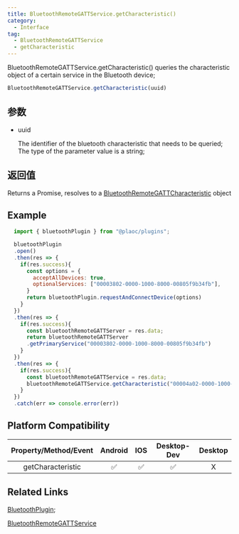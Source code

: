 ```yaml
---
title: BluetoothRemoteGATTService.getCharacteristic()
category:
  - Interface
tag:
  - BluetoothRemoteGATTService
  - getCharacteristic
---
```


BluetoothRemoteGATTService.getCharacteristic() queries the characteristic object of a certain service in the Bluetooth device;

```js
BluetoothRemoteGATTService.getCharacteristic(uuid)
```

## 参数

  - uuid

    The identifier of the bluetooth characteristic that needs to be queried;
    The type of the parameter value is a string;    

## 返回值

  Returns a Promise, resolves to a [BluetoothRemoteGATTCharacteristic](../bluetooth-remote-gatt-characteristic/index.md) object

## Example

```js
  import { bluetoothPlugin } from "@plaoc/plugins";

  bluetoothPlugin
  .open()
  .then(res => {
    if(res.success){
      const options = {
        acceptAllDevices: true,
        optionalServices: ["00003802-0000-1000-8000-00805f9b34fb"],
      }
      return bluetoothPlugin.requestAndConnectDevice(options)
    }
  })
  .then(res => {
    if(res.success){
      const bluetoothRemoteGATTServer = res.data;
      return bluetoothRemoteGATTServer
      .getPrimaryService("00003802-0000-1000-8000-00805f9b34fb")
    }
  })
  .then(res => {
    if(res.success){
      const bluetoothRemoteGATTService = res.data;
      bluetoothRemoteGATTService.getCharacteristic("00004a02-0000-1000-8000-00805f9b34fb")
    }
  })
  .catch(err => console.error(err))


```

## Platform Compatibility

| Property/Method/Event         | Android | IOS | Desktop-Dev | Desktop |
|:-----------------------------:|:-------:|:---:|:-----------:|:-------:|
| getCharacteristic             | ✅      | ✅  | ✅          | X      |

## Related Links

[BluetoothPlugin](../../plugin/bluetooth/index.md);

[BluetoothRemoteGATTService](./index.md)




